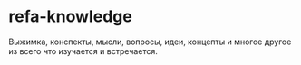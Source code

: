 # refa-knowledge
Выжимка, конспекты, мысли, вопросы, идеи, концепты и многое другое из всего что изучается и встречается.
